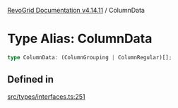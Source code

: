 [RevoGrid Documentation v4.14.11](README.md) / ColumnData

# Type Alias: ColumnData

```ts
type ColumnData: (ColumnGrouping | ColumnRegular)[];
```

## Defined in

[src/types/interfaces.ts:251](https://github.com/revolist/revogrid/blob/8390153a63782c6f2a806fb42e5983525eb9dc87/src/types/interfaces.ts#L251)
